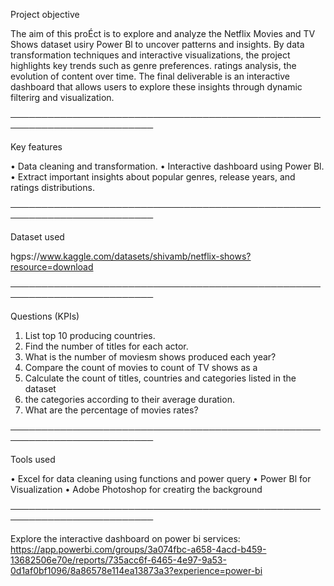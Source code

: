 Project objective

The aim of this proÉct is to explore and analyze the Netflix Movies and TV Shows dataset usiry Power Bl to uncover patterns and insights. By
data transformation techniques and interactive visualizations, the project highlights key trends such as genre preferences. ratings
analysis, the evolution of content over time. The final deliverable is an interactive dashboard that allows users to explore these insights
through dynamic filterirg and visualization.

─────────────────────────────────────────────────────────────────────────

Key features

• Data cleaning and transformation.
• Interactive dashboard using Power Bl.
• Extract important insights about popular genres, release years, and ratings distributions.

─────────────────────────────────────────────────────────────────────────



Dataset used

hgps://www.kaggle.com/datasets/shivamb/netflix-shows?resource=download

─────────────────────────────────────────────────────────────────────────



Questions (KPIs)

1. List top 10 producing countries.
2. Find the number of titles for each actor.
3. What is the number of moviesm shows produced each year?
4. Compare the count of movies to count of TV shows as a
5. Calculate the count of titles, countries and categories listed in the dataset
6. the categories according to their average duration.
7. What are the percentage of movies rates?

─────────────────────────────────────────────────────────────────────────


	
Tools used

• Excel for data cleaning using functions and power query
• Power Bl for Visualization
• Adobe Photoshop for creatirg the background

─────────────────────────────────────────────────────────────────────────



Explore the interactive dashboard on power bi services: https://app.powerbi.com/groups/3a074fbc-a658-4acd-b459-13682506e70e/reports/735acc6f-6465-4e97-9a53-0d1af0bf1096/8a86578e114ea13873a3?experience=power-bi
